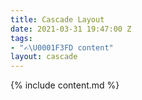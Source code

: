```yaml
---
title: Cascade Layout
date: 2021-03-31 19:47:00 Z
tags:
- "✍\U0001F3FD content"
layout: cascade
---
```


{% include content.md %}